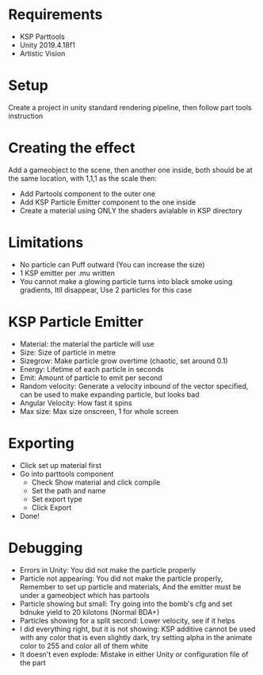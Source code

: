 # Requirements
* KSP Parttools
* Unity 2019.4.18f1
* Artistic Vision
# Setup
Create a project in unity standard rendering pipeline, then follow part tools instruction
# Creating the effect
Add a gameobject to the scene, then another one inside, both should be at the same location, with 1,1,1 as the scale
then:
* Add Partools component to the outer one
* Add KSP Particle Emitter component to the one inside
* Create a material using ONLY the shaders avialable in KSP directory
# Limitations
* No particle can Puff outward (You can increase the size)
* 1 KSP emitter per .mu written
* You cannot make a glowing particle turns into black smoke using gradients, Itll disappear, Use 2 particles for this case
# KSP Particle Emitter
* Material: the material the particle will use
* Size: Size of particle in metre
* Sizegrow: Make particle grow overtime (chaotic, set around 0.1)
* Energy: Lifetime of each particle in seconds
* Emit: Amount of particle to emit per second
* Random velocity: Generate a velocity inbound of the vector specified, can be used to make expanding particle, but looks bad
* Angular Velocity: How fast it spins
* Max size: Max size onscreen, 1 for whole screen
# Exporting
* Click set up material first
* Go into parttools component
  * Check Show material and click compile
  * Set the path and name
  * Set export type
  * Click Export
* Done!

# Debugging
* Errors in Unity: You did not make the particle properly
* Particle not appearing: You did not make the particle properly, Remember to set up particle and materials, And the emitter must be under a gameobject which has partools
* Particle showing but small: Try going into the bomb's cfg and set bdnuke yield to 20 kilotons (Normal BDA+)
* Particles showing for a split second: Lower velocity, see if it helps
* I did everything right, but it is not showing: KSP additive cannot be used with any color that is even slightly dark, try setting alpha in the animate color to 255 and color all of them white
* It doesn't even explode: Mistake in either Unity or configuration file of the part
